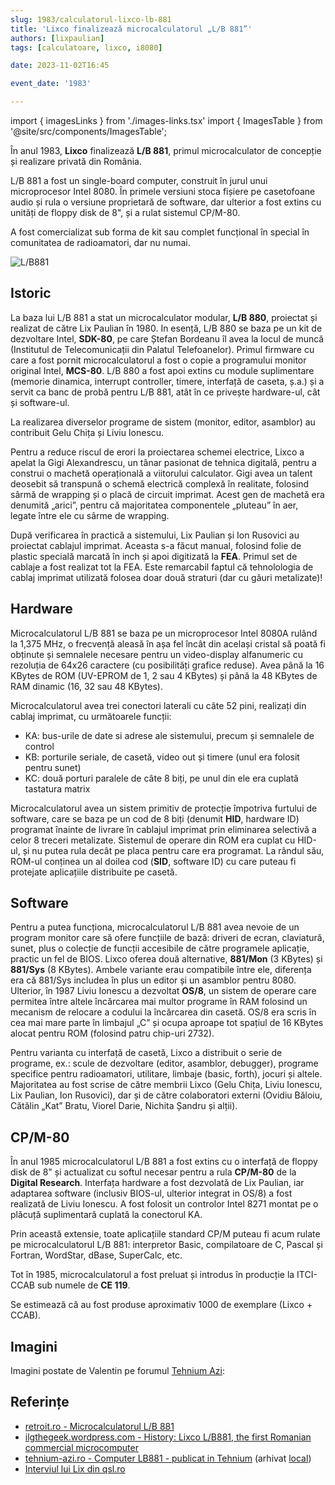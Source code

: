 ```yaml
---
slug: 1983/calculatorul-lixco-lb-881
title: 'Lixco finalizează microcalculatorul „L/B 881”'
authors: [lixpaulian]
tags: [calculatoare, lixco, i8080]

date: 2023-11-02T16:45

event_date: '1983'

---
```


import { imagesLinks } from './images-links.tsx'
import { ImagesTable } from '@site/src/components/ImagesTable';

În anul 1983, **Lixco** finalizează **L/B 881**, primul microcalculator de
concepție și realizare privată din România.

<!-- truncate -->

L/B 881 a fost un single-board computer, construit în jurul unui
microprocesor Intel 8080. În primele versiuni
stoca fișiere pe casetofoane audio și rula o versiune proprietară
de software, dar ulterior a fost extins cu
unități de floppy disk de 8", și a rulat sistemul CP/M-80.

A fost comercializat sub forma de kit sau complet funcțional în special
în comunitatea de radioamatori, dar nu numai.

![L/B881](https://cronica-it.github.io/imagini/1983/calculatorul-lixco-lb-881/lb881.jpg)

## Istoric

La baza lui L/B 881 a stat un microcalculator modular, **L/B 880**, proiectat și realizat de către Lix Paulian în 1980. In esență, L/B 880 se baza pe un kit de dezvoltare Intel, **SDK-80**, pe care Ștefan Bordeanu îl avea la locul de muncă (Institutul de Telecomunicații din Palatul Telefoanelor). Primul firmware cu care a fost pornit microcalculatorul a fost o copie a programului monitor original Intel, **MCS-80**. L/B 880 a fost apoi extins cu module suplimentare (memorie dinamica, interrupt controller, timere, interfață de caseta, ș.a.) și a servit ca banc de probă pentru L/B 881, atât în ce privește hardware-ul, cât și software-ul.

La realizarea diverselor programe de sistem (monitor, editor, asamblor) au contribuit Gelu Chița și Liviu Ionescu.

Pentru a reduce riscul de erori la proiectarea schemei electrice, Lixco a apelat la Gigi Alexandrescu, un tânar pasionat de tehnica digitală, pentru a construi o machetă operațională a viitorului calculator. Gigi avea un talent deosebit să transpună o schemă electrică complexă în realitate, folosind sârmă de wrapping și o placă de circuit imprimat. Acest gen de machetă era denumită „arici”, pentru că majoritatea componentele  „pluteau” în aer, legate între ele cu sârme de wrapping.

După verificarea în practică a sistemului, Lix Paulian și Ion Rusovici au proiectat cablajul imprimat. Aceasta s-a făcut manual, folosind folie de plastic specială marcată în inch și apoi digitizată la **FEA**. Primul set de cablaje a fost realizat tot la FEA. Este remarcabil faptul că tehnolologia de cablaj imprimat utilizată folosea doar două straturi (dar cu găuri metalizate)!

## Hardware

Microcalculatorul L/B 881 se baza pe un microprocesor Intel 8080A rulând la 1,375 MHz, o frecvență aleasă în așa fel încât din același cristal să poată fi obținute și semnalele necesare pentru un video-display alfanumeric cu rezoluția de 64x26 caractere (cu posibilități grafice reduse). Avea până la 16 KBytes de ROM (UV-EPROM de 1, 2 sau 4 KBytes) și până la 48 KBytes de RAM dinamic (16, 32 sau 48 KBytes).

Microcalculatorul avea trei conectori laterali cu câte 52 pini, realizați din cablaj imprimat, cu următoarele funcții:

- KA: bus-urile de date si adrese ale sistemului, precum și semnalele de control
- KB: porturile seriale, de casetă, video out și timere (unul era folosit pentru sunet)
- KC: două porturi paralele de câte 8 biți, pe unul din ele era cuplată tastatura matrix

Microcalculatorul avea un sistem primitiv de protecție împotriva furtului de software, care se baza pe un cod de 8 biți (denumit **HID**, hardware ID) programat înainte de livrare în cablajul imprimat prin eliminarea selectivă a celor 8 treceri metalizate. Sistemul de operare din ROM era cuplat cu HID-ul, și nu putea rula decât pe placa pentru care era programat. La rândul său, ROM-ul conținea un al doilea cod (**SID**, software ID) cu care puteau fi protejate aplicațiile distribuite pe casetă.

## Software

Pentru a putea funcționa, microcalculatorul L/B 881 avea nevoie de un program monitor care să ofere funcțiile de bază: driveri de ecran, claviatură, sunet, plus o colecție de funcții accesibile de către programele aplicație, practic un fel de BIOS. Lixco oferea două alternative, **881/Mon** (3 KBytes) și **881/Sys** (8 KBytes). Ambele variante erau compatibile între ele, diferența era că 881/Sys includea în plus un editor și un asamblor pentru 8080. Ulterior, în 1987 Liviu Ionescu a dezvoltat **OS/8**, un sistem de operare care permitea între altele încărcarea mai multor programe în RAM folosind un mecanism de relocare a codului la încărcarea din casetă. OS/8 era scris în cea mai mare parte în limbajul „C” și ocupa aproape tot spațiul de 16 KBytes alocat pentru ROM (folosind patru chip-uri 2732).

Pentru varianta cu interfață de casetă, Lixco a distribuit o serie de programe, ex.: scule de dezvoltare (editor, asamblor, debugger), programe specifice pentru radioamatori, utilitare, limbaje (basic, forth), jocuri și altele. Majoritatea au fost scrise de către membrii Lixco (Gelu Chița, Liviu Ionescu, Lix Paulian, Ion Rusovici), dar și de către colaboratori externi (Ovidiu Băloiu, Cătălin „Kat” Bratu, Viorel Darie, Nichita Șandru și alții).

## CP/M-80

În anul 1985 microcalculatorul L/B 881 a fost extins cu o interfață de floppy disk de 8" și actualizat cu softul necesar pentru a rula **CP/M-80** de la **Digital Research**. Interfața hardware a fost dezvolată de Lix Paulian, iar adaptarea software (inclusiv BIOS-ul, ulterior integrat in OS/8) a fost realizată de Liviu Ionescu. A fost folosit un controlor Intel 8271 montat pe o plăcuță suplimentară cuplată la conectorul KA.

Prin această extensie, toate aplicațiile standard CP/M puteau fi acum rulate pe microcalculatorul L/B 881: interpretor Basic, compilatoare de C, Pascal și Fortran, WordStar, dBase, SuperCalc, etc.

Tot în 1985, microcalculatorul a fost preluat și introdus în producție la ITCI-CCAB sub numele de **CE 119**.

Se estimează că au fost produse aproximativ 1000 de exemplare (Lixco + CCAB).

## Imagini

Imagini postate de Valentin pe forumul [Tehnium Azi](https://www.tehnium-azi.ro/forums/topic/7187-computer-lb881-publicat-in-tehnium/page/5/
):

<ImagesTable images={imagesLinks}/>

## Referințe

- [retroit.ro - Microcalculatorul L/B 881](https://retroit.ro/l-b-881/)
- [ilgthegeek.wordpress.com - History: Lixco L/B881, the first Romanian commercial microcomputer](https://ilgthegeek.wordpress.com/2010/11/14/history-lixco-lb881/)
- [tehnium-azi.ro - Computer LB881 - publicat in Tehnium](https://www.tehnium-azi.ro/forums/topic/7187-computer-lb881-publicat-in-tehnium/) (arhivat [local](https://cronica-it.github.io/arhiva/#1985))
- [Interviul lui Lix din qsl.ro](/amintiri/2010/lix-interviu-qsl-ro/)
